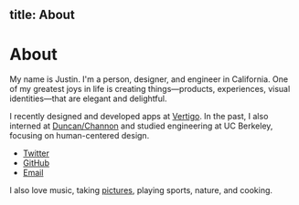 title: About
---

# About

My name is Justin. I'm a person, designer, and engineer in California. One of my greatest joys in life is creating things—products, experiences, visual identities—that are elegant and delightful. 

I recently designed and developed apps at [Vertigo](http://vertigo.com/). In the past, I also interned at [Duncan/Channon](http://www.duncanchannon.com/) and studied engineering at UC Berkeley, focusing on human-centered design.

- [Twitter](http://twitter.com/justinjaywang)
- [GitHub](https://github.com/justinjaywang)
- <a href="mailto:hi@justinjaywang.com">Email</a>

I also love music, taking [pictures](http://ihardlyknowher.com/justinjaywang), playing sports, nature, and cooking.
